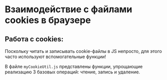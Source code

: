 # Взаимодействие с файлами cookies в браузере

## Работа с cookies:

Поскольку читать и записывать cookie-файлы в JS непросто, для этого часто используют вспомогательные функции!

В файле `myCookieUtil.js` представлены функции, упрощающие реализацию 3 базовых операций: чтение, запись и удаление.

